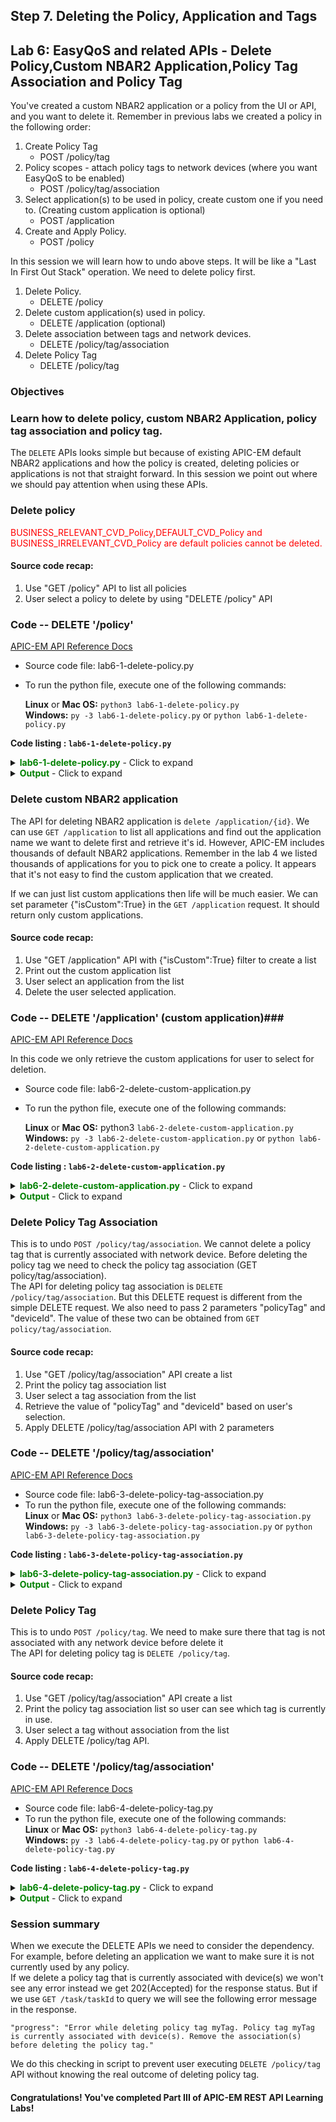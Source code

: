 ## Step 7. Deleting the Policy, Application and Tags

## Lab 6: EasyQoS and related APIs - Delete Policy,Custom NBAR2 Application,Policy Tag Association and Policy Tag

You've created a custom NBAR2 application or a policy from the UI or API, and you want to delete it. Remember in previous labs we created a policy in the following order:

1. Create Policy Tag
   * POST /policy/tag  
2. Policy scopes - attach policy tags to network devices (where you want EasyQoS to be enabled)
   * POST /policy/tag/association
3. Select application(s) to be used in policy, create custom one if you need to. (Creating custom application is optional)
   * POST /application
4. Create and Apply Policy.
   * POST /policy

In this session we will learn how to undo above steps. It will be like a "Last In First Out Stack" operation. We need to delete policy first.

1. Delete Policy.
   - DELETE /policy
2. Delete custom application(s) used in policy.
   - DELETE /application (optional)
3. Delete association between tags and network devices.
   - DELETE /policy/tag/association
4. Delete Policy Tag
   - DELETE /policy/tag  

### Objectives

### Learn how to delete policy, custom NBAR2 Application, policy tag association and policy tag.

The ```DELETE``` APIs looks simple but because of existing APIC-EM default NBAR2 applications and how the policy is created, deleting policies or applications is not that straight forward. In this session we point out where we should pay attention when using these APIs.

### Delete policy
<font color='red'>BUSINESS\_RELEVANT\_CVD\_Policy,DEFAULT\_CVD\_Policy and BUSINESS\_IRRELEVANT\_CVD\_Policy are default policies cannot be deleted.</font>   

#### Source code recap:

1. Use "GET /policy" API to list all policies
2. User select a policy to delete by using "DELETE /policy" API

### Code -- DELETE '/policy'  ###

[APIC-EM API Reference Docs](http://devnetapic.cisco.com/)

* Source code file: lab6-1-delete-policy.py
* To run the python file, execute one of the following commands:<br>

	**Linux** or **Mac OS:**  `python3 lab6-1-delete-policy.py`<br>
	**Windows:**    `py -3 lab6-1-delete-policy.py` or `python lab6-1-delete-policy.py`<br>


**Code listing : `lab6-1-delete-policy.py`**

<details>
<summary><font color='green'><b>lab6-1-delete-policy.py</b></font> - Click to expand</summary>

<pre><code>
"""
Script name: lab6-1-delete-policy.py
Delete a policy
"""

from apicem import * # APIC-EM IP is assigned in apicem_config.py

def select_policy(ap):
    """
    This function ask user to select a policy from a list

    Parameters
    ----------
    ap (object): apic-em object that defined in apicem.py

    Return:
    -------
    list : [policy_name,policy_id]
    """       
    policy = [] # policy list
    try:
        resp= ap.get(api="policy") # "GET /policy" request
        status = resp.status_code
        response_json = resp.json() # Get the json-encoded content from response
        policy = response_json["response"]
    except:
        print ("Something wrong, cannot get policy information")
        sys.exit()  

    if status != 200:
        print ("Response status %s,Something wrong !"%status)
        print (resp.text)
        sys.exit()

    # Make sure there is at least one policy
    if policy != [] :   # if response is not empty
        policy_list = []
        # Extracting attributes
        for i,item in enumerate(policy):
            policy_list.append([i+1,item["policyName"],item["instanceUuid"]])
        # Show all policies
        # Pretty print tabular data, needs 'tabulate' module
        print (tabulate(policy_list, headers=["#",'policy','id'],tablefmt="rst"),'\n')
    else:
        print ("No policy was found !")
        sys.exit()

    print ("!!! BUSINESS_RELEVANT_CVD_Policy,DEFAULT_CVD_Policy,BUSINESS_IRRELEVANT_CVD_Policy !!!")
    print ("!!!                  These are default policies cannot be deleted                  !!!")
    print ("--------------------------------------------------------------------------------------")

        ######## select a policy and return policy name and policy id #######
    # Ask user's input
    # In the loop until 'policy id' is assigned or user entered 'exit'

    name_idx = 1 # policy name index in the list
    id_idx = 2   # policy id index in the list
    while True:
        user_input = input('=> Select a number for the policy to delete:' )
        user_input= user_input.replace(" ","") # ignore space
        if user_input.lower() == 'exit':
            sys.exit()
        if user_input.isdigit():
            if int(user_input) in range(1,len(policy_list)+1):
                policy_name = policy_list[int(user_input)-1][name_idx]
                policy_id = policy_list[int(user_input)-1][id_idx]
                return [policy_name,policy\_id] # return value of this function
            else:
                print ("Oops! number is out of range, please try again or enter 'exit'")
        else:
            print ("Oops! input is not a digit, please try again or enter 'exit'")
    # End of while loop

### Delete Policy ###

if \_\_name\_\_ == "\_\_main\_\_": # Execute only if run as a script
    myapicem = apicem() # initialize apicem instance
    policy_info=select_policy(myapicem)
    print ("Deleting",policy_info[0],"....") # policy_info[0] = policy_name
    try:
        myapicem.delete(api="policy/"+policy_info[1],printOut=True) # policy_info[1] = policy_id
    except:
        print ("Something wrong with deleting policy")
        sys.exit()  

</code></pre>
</details>

<details>
<summary><font color='green'><b>Output</b></font> - Click to expand</summary>

<pre><code>
status:  200
========  ==============================  ====================================
  number  policy                          id
========  ==============================  ====================================
       1  DEFAULT_CVD_Policy              18cfbf01-e093-498c-9e4e-f6066ebbddeb
       2  test_policy-BR                  4a4d45ab-b81c-4695-bda4-8873420bf2af
       3  MEditech-BR                     583d31f6-bd62-4809-970f-b095d3600cea
       4  MEditech-IR                     62eab521-576d-439e-8be4-1358c1b7ba89
       5  MEditech-D                      8ad0d5aa-ac71-4c4f-b98c-ed6db86b3d14
       6  BUSINESS_RELEVANT_CVD_Policy    93e36769-ae5a-4e9c-aef5-3c0e78580839
       7  BUSINESS_IRRELEVANT_CVD_Policy  d968c5c4-eb61-4cd2-994d-fe5bb6d31423
========  ==============================  ====================================

!!! BUSINESS_RELEVANT_CVD_Policy,DEFAULT_CVD_Policy,BUSINESS_IRRELEVANT_CVD_Policy !!!
!!! These are default policies cannot be deleted !!!
--------------------------------------------------------------------------------------
=> Select a number for the policy to delete:2
Deleting test_policy-BR ....
status:  202
Response: {
    "version": "1.0",
    "response": {
        "url": "/api/v1/task/6cd7d2bd-f2e0-4aa1-820c-69565b234b20",
        "taskId": "6cd7d2bd-f2e0-4aa1-820c-69565b234b20"
    }
}
</code></pre>
</details>

### Delete custom NBAR2 application

The API for deleting NBAR2 application is ```delete /application/{id}```. We can use ```GET /application``` to list all applications and find out the application name we want to delete first and retrieve it's id. However, APIC-EM includes thousands of default NBAR2 applications. Remember in the lab 4 we listed thousands of applications for you to pick one to create a policy. It appears that it's not easy to find the custom application that we created.<br>

If we can just list custom applications then life will be much easier. We can  set parameter {"isCustom":True} in the ```GET /application``` request. It should return only custom applications.

#### Source code recap:

1. Use "GET /application" API with {"isCustom":True} filter to create a list
2. Print out the custom application list
3. User select an application from the list
4. Delete the user selected application.

### Code -- DELETE '/application'  (custom application)###
[APIC-EM API Reference Docs](http://devnetapic.cisco.com/)

In this code we only retrieve the custom applications for user to select for deletion.<br>

* Source code file: lab6-2-delete-custom-application.py
* To run the python file, execute one of the following commands:<br>

	**Linux** or **Mac OS:**  python3 `lab6-2-delete-custom-application.py`<br>
	**Windows:**    `py -3 lab6-2-delete-custom-application.py` or `python lab6-2-delete-custom-application.py`<br>

**Code listing : `lab6-2-delete-custom-application.py`**

<details>
<summary><font color='green'><b>lab6-2-delete-custom-application.py</b></font> - Click to expand</summary>

<pre><code>
"""
Script name: lab6-2-delete-application.py
Delete a custom application
"""

from apicem import \* # APIC-EM IP is assigned in apicem_config.py

#### Select a custom application from the list and return it's id

def select_application(ap):
    """
    This function ask user to select a custom application from a list

    Parameters
    ----------
    ap (object): apic-em object that defined in apicem.py

    Return:
    -------
    str : custom application id
    """    

    app = []
    params={"isCustom":True} # filter, only retrieve custom application
    try:
        resp= ap.get(api="application",params=params) # The response (result) from "GET /application" request
        status = resp.status_code
        response_json = resp.json() # Get the json-encoded content from response
        app = response_json["response"]
    except:
        print ("Something wrong, cannot get application information")
        sys.exit()  

    if status != 200:
        print ("Response status %s,Something wrong !"%status)
        sys.exit()

    custom_app = []
    if app != [] :   # if response is not empty
        # Extracting attributes
        idx=0
        for item in app:
            idx+=1 # adding numbers in the list
            custom_app.append([idx,item["name"],item["id"]])
        # Show all custom applications
        # Pretty print tabular data, needs 'tabulate' module

    if custom_app == []:
        print ("No any custom NBAR2 application, nothing to delete !")
        sys.exit()
    else:
        name_list=[]   # List of all custom application names
        app_in_policy=[] # list of all all custom applications which are used by policy
        for item in custom_app:
            name_list.append(item[1])
        # Iterate through all polices to find out if custom application is used
        resp= ap.get(api="policy")
        policy = resp.json()["response"]
        for item in policy:
            if "resource" in item:
                for item1 in item["resource"]["applications"]:
                    if item1["appName"] in name_list:
                        app_in_policy.append([item1["appName"],item["policyName"]])
        # Here, we check if there are applications used by policy
        # If there are applications used the we won't be able to delete
        i = 0
        policy_name_idx=2
        # Iterate custom application list
        for item in custom_app:
            match = False
            # Go Through 'in used' applications and insert policy name in the position 2 of the list
            for item1 in app_in_policy:
                print (item[1])
                if item[1] in item1:
                    match = True
                    policy_name=item1[1]
                    break
            if match:
                custom_app[i].insert(policy_name_idx,policy_name)
            else:
                custom_app[i].insert(policy_name_idx,"") # leave it blank if not used by any policy
                i=i+1
        print ("******** If application is used by policy it cannot be deleted ! *************")
        print (tabulate(custom_app, headers=['number','custom application','used by policy'],tablefmt="rst"),'\n')

    ######## Now let user to select an application and delete it #######
    # Ask user's input
    # In the loop until 'id' is assigned or user select 'exit'
    app_id = ""
    id_idx = 3 # #custom_app id is in position 3
    while True:
        user_input = input('=> Select a number for the application to delete:' )
        user_input= user_input.replace(" ","") # ignore space
        if user_input.lower() == 'exit':
            sys.exit()
        if user_input.isdigit():
            if int(user_input) in range(1,len(custom_app)+1):
                app_id = custom_app[int(user_input)-1][id_idx] #custom_app id is in position 3
                return app\_id
            else:
                print ("Oops! number is out of range, please try again or enter 'exit'")
        else:
            print ("Oops! input is not a digit, please try again or enter 'exit'")
    # End of while loop

#### Delete application ####

if \_\_name\_\_ == "\_\_main\_\_": # Execute only if run as a script
    myapicem = apicem() # initialize apicem instance
    app_id=select_application(myapicem)  # get custom application id
    try:
        myapicem.delete(api="application/"+app_id,printOut=True) # Delete application by application id
    except:
        print ("Something wrong with deleting application")
        sys.exit()

</code></pre>
</details>

<details>
<summary><font color='green'><b>Output</b></font> - Click to expand</summary>

<pre><code>
** Retrieving applications may take a while, please wait......... **

Executing GET 'https://devnetapi.cisco.com/sandbox/apic_em/api/v1/application'

status:  200

Executing GET 'https://devnetapi.cisco.com/sandbox/apic_em/api/v1/policy'

******** If application is used by policy it cannot be deleted ! *************
========  ====================  ================
  number  custom application    used by policy
========  ====================  ================
       1  new_app
========  ====================  ================

=> Enter a number to select an application to delete:1
status:  202
Response: {
    "response": {
        "url": "/api/v1/task/73a4359d-27c9-4b47-8fc3-76297802402b",
        "taskId": "73a4359d-27c9-4b47-8fc3-76297802402b"
    },
    "version": "1.0"
}
</code></pre>
</details>

### Delete Policy Tag Association

This is to undo ```POST /policy/tag/association```. We cannot delete a policy tag that is currently associated with network device. Before deleting the policy tag we need to check the policy tag association (GET policy/tag/association).<br>
The API for deleting policy tag association is ```DELETE /policy/tag/association```.
But this DELETE request is different from the simple DELETE request. We also need to pass 2 parameters "policyTag" and "deviceId". The value of these two can be obtained from ```GET policy/tag/association```.

#### Source code recap:

1. Use "GET /policy/tag/association" API create a list
2. Print the policy tag association list
3. User select a tag association from the list
4. Retrieve the value of "policyTag" and "deviceId" based on user's selection.
5. Apply DELETE /policy/tag/association API with 2 parameters

### Code -- DELETE '/policy/tag/association'  ###

[APIC-EM API Reference Docs](http://devnetapic.cisco.com/)

* Source code file: lab6-3-delete-policy-tag-association.py
* To run the python file, execute one of the following commands:<br>
	**Linux** or **Mac OS:**  `python3 lab6-3-delete-policy-tag-association.py`<br>
	**Windows:**    `py -3 lab6-3-delete-policy-tag-association.py` or `python lab6-3-delete-policy-tag-association.py`<br>


**Code listing : `lab6-3-delete-policy-tag-association.py`**

<details>
<summary><font color='green'><b>lab6-3-delete-policy-tag-association.py</b></font> - Click to expand</summary>

<pre><code>
"""
Script name: lab6-3-delete-tag-association.py
Delete a tag association
"""

from apicem import *  # APIC-EM IP is assigned in apicem_config.py

def select_tag_association(ap):
    """
    This function ask user to select a tag association from a list

    Parameters
    ----------
    ap (object): apic-em object that defined in apicem.py

    Return:
    -------
    list :  [tag_to_delete,device_id_to_delete]
    """   
    # Get policy tag association

    try:
        resp = ap.get(api="policy/tag/association")
        response_json = resp.json()
        tag = response_json["response"] # policy tag association
    except:
        print ("Something wrong with getting policy tag !")
        sys.exit()
    tag_list = []
    i=0
    for item in tag:
        if "policyTag" in item:
            if item["networkDevices"] != []:
                for item1 in item["networkDevices"]:
                    i+=1
                    tag_list.append([i,item["policyTag"],item1["deviceName"],item1["deviceIp"],item1["deviceId"]])
    if tag_list ==[]:
        print ("No policy tag association is found, nothing to delete")
        sys.exit()

    print ("The following are network devices that have policy tag")              
    print (tabulate(tag_list, headers=['#','Policy Tag associated with','Device Name','Device IP'],tablefmt="rst"),'\n')


    # Ask user's input
    # In the loop until tag is selected or user select 'exit'
    tag_to_delete=""
    device_id_to_delete=""
    while True:
        tag_num = input('=> Enter a number from above to delete policy tag association: ')
        tag_num = tag_num.replace(" ","") # ignore space
        if tag_num.lower() == 'exit':
            sys.exit()
        if tag_num.isdigit():
            if int(tag_num) in range(1,len(tag_list)+1):
                tag_to_delete=tag_list[int(tag_num)-1][1]
                device_id_to_delete=tag_list[int(tag_num)-1][4]
                break
            else:
                print ("Oops! number is out of range, please try again or enter 'exit'")
        else:
            print ("Oops! input is not a digit, please try again or enter 'exit'")
    # End of while loop

    if tag_to_delete=="" or device_id_to_delete=="":
        print ("For some reason, tag name is NULL!")
        sys.exit()
    else:
        return  [tag_to_delete,device_id_to\_delete]

########################## Delete policy tag association ########################

if \_\_name\_\_ == "\_\_main\_\_": # Execute only if run as a script
    myapicem = apicem() # initialize apicem instance
    tag_id_list=select_tag_association(myapicem)

    params={"policyTag":tag_id_list[0],"networkDeviceId":tag_id_list[1]}
    # To delete tag association needs to pass name of policy tag and network device id as parameters
    try:
        myapicem.delete(api="policy/tag/association/",params=params,printOut=True)
    except:
        print ("Something wrong with deleting policy/tag/association")
        sys.exit()   

</code></pre>
</details>

<details>
<summary><font color='green'><b>Output</b></font> - Click to expand</summary>

<pre><code>
The following are network devices that have policy tag
===  ============================  ==============  ===========
  #  Policy Tag associated with    Device Name     Device IP
===  ============================  ==============  ===========
  1  Branch                        Branch-Router2  207.3.1.2
  2  testPolicy                    CAMPUS-Access1  212.1.10.1
===  ============================  ==============  ===========

=> Enter a number from above to delete policy tag association: 2

status:  202
Response: {
    "version": "1.0",
    "response": {
        "url": "/api/v1/task/6d0c6ba4-44d1-4d4d-ae16-7f79194e50dd",
        "taskId": "6d0c6ba4-44d1-4d4d-ae16-7f79194e50dd"
    }
}

</code></pre>
</details>

### Delete Policy Tag

This is to undo ```POST /policy/tag```. We need to make sure there that tag is not associated with any network device before delete it<br>
The API for deleting policy tag is ```DELETE /policy/tag```.

#### Source code recap:

1. Use "GET /policy/tag/association" API create a list
2. Print the policy tag association list so user can see which tag is currently in use.
3. User select a tag without association from the list
4. Apply DELETE /policy/tag API.

### Code -- DELETE '/policy/tag/association'  ###

[APIC-EM API Reference Docs](http://devnetapic.cisco.com/)

* Source code file: lab6-4-delete-policy-tag.py
* To run the python file, execute one of the following commands:<br>
	**Linux** or **Mac OS:**  `python3 lab6-4-delete-policy-tag.py`<br>
	**Windows:**    `py -3 lab6-4-delete-policy-tag.py` or `python lab6-4-delete-policy-tag.py`<br>

**Code listing : `lab6-4-delete-policy-tag.py`**

<details>
<summary><font color='green'><b>lab6-4-delete-policy-tag.py</b></font> - Click to expand</summary>

<pre><code>
"""
Script name: lab6-4-delete-policy-tag.py
Delete a policy-tag
"""

from  apicem import \* # APIC-EM IP is assigned in apicem_config.py
def select_tag(ap):
    """
    This function ask user to select a policy tag a list

    Parameters
    ----------
    ap (object): apic-em object that defined in apicem.py

    Return:
    -------
    str : policy tag
    """   
    try:
        resp = ap.get(api="policy/tag/count")
        response_json = resp.json()
        count = response_json["response"] # policy tags
    except:
        print ("Something wrong with getting policy tag count!")
        sys.exit()
    if count == 0 :
        print ("No policy tag is found, nothing to delete !")
        sys.exit()
    try:
        resp = ap.get(api="policy/tag/association")
        response_json = resp.json()
        tag = response_json["response"] # policy tag association
    except:
        print ("Something wrong with GET policy/tag/association!")
        sys.exit()

    tag_list = []

    i=0
    for item in tag:
        if "policyTag" in item:
            if item["networkDevices"] == []:
                i+=1
                tag_list.append([i,item["policyTag"],"",""])
            else:
                for item1 in item["networkDevices"]:
                    i+=1
                    tag_list.append([i,item["policyTag"],item1["deviceName"],item1["deviceIp"]])

    print ("*** If policy tag is associated with network device, it cannot be deleted ***\n")
    print ("---------------- Select one with no network device attached -----------------\n")      
    print (tabulate(tag_list, headers=['Number','Policy Tag associated with','Device Name','Device IP'],tablefmt="rst"),'\n')

    # Ask user's input
    # In the loop until tag is selected or user select 'exit'
    tag_to_delete=""
    tag_idx = 1 # 1 is the position of policy tag
    device_ip_idx = 3 #3 is the position of device IP
    while True:
        tag_num = input('=> Enter a number from above to delete policy tag: ')
        tag_num = tag_num.replace(" ","") # ignore space
        if tag_num.lower() == 'exit':
            sys.exit()
        if tag_num.isdigit():
            if int(tag_num) in range(1,len(tag_list)+1):
                tag_to_delete=tag_list[int(tag_num)-1][tag_idx] # 1 is the position of policy tag

                if tag_list[int(tag_num)-1][device_ip_idx] !="":
                    print("This tag is still associated with network device, select one with no network device attached !")
                else:    
                    return tag_to_delete
            else:
                print ("Oops! number is out of range, please try again or enter 'exit'")
        else:
            print ("Oops! input is not a digit, please try again or enter 'exit'")
    # End of while loop

    if tag_to\_delete=="" :
        print ("For some reason, tag name is NULL!")
        sys.exit()

############################### Delete policy tag  ##############################

if \_\_name\_\_ == "\_\_main\_\_": # Execute only if run as a script
    myapicem = apicem() # initialize apicem instance
    tag_to_delete = select_tag(myapicem) # get the policy tag name
    params={'policyTag':tag_to_delete} # to delete policy tag we need to pass tag name as parameter
    try:
        myapicem.delete(api="policy/tag/",params=params,printOut=True)
    except:
        print ("Something wrong with deleting policy/tag")
        sys.exit()

</code></pre>
</details>

<details>
<summary><font color='green'><b>Output</b></font> - Click to expand</summary>

<pre><code>
Executing GET 'https://devnetapi.cisco.com/sandbox/apic_em/api/v1/policy/tag/count'


Executing GET 'https://devnetapi.cisco.com/sandbox/apic_em/api/v1/policy/tag/association'

*** If policy tag is associated with network device, it cannot be deleted ***

---------------- Select one with no network device attached -----------------

========  ============================  ==============  ============
  Number  Policy Tag associated with    Device Name     Device IP
========  ============================  ==============  ============
       1  Ent-Branch-QOS-Scope          CAMPUS-Dist1    212.1.10.100
       2  ptag                          CAMPUS-Core1    10.204.61.2
       3  ptag                          CAMPUS-Access1  212.1.10.1
       4  Tag_06172016
========  ============================  ==============  ============

=> Enter a number from above to delete policy tag: 3

Executing DELETE 'https://devnetapi.cisco.com/sandbox/apic_em/api/v1/policy/tag/'

status:  202
Response: {
    "response": {
        "taskId": "d7e66b83-6a6c-4147-ab9b-2bdaeaedda5b",
        "url": "/api/v1/task/d7e66b83-6a6c-4147-ab9b-2bdaeaedda5b"
    },
    "version": "1.0"
}

</code></pre>
</details>

### Session summary

When we execute the DELETE APIs we need to consider the dependency. For example, before deleting an application we want to make sure it is not currently used by any policy. <br>
If we delete a policy tag that is currently associated with device(s) we won't see any error instead we get 202(Accepted) for the response status. But if we use ```GET /task/taskId``` to query we will see the following error message in the response.

```
"progress": "Error while deleting policy tag myTag. Policy tag myTag is currently associated with device(s). Remove the association(s) before deleting the policy tag."
```

We do this checking in script to prevent user executing `DELETE /policy/tag` API without knowing the real outcome of deleting policy tag.

#### Congratulations! You've completed Part III of APIC-EM REST API Learning Labs!
